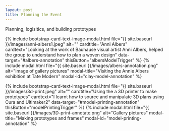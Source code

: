 ```yaml
---
layout: post
title: Planning the Event
---
```


Planning, logisitics, and building prototypes 

{% include bootstrap-card-text-image-modal.html file="{{ site.baseurl }}/images/anni-albers1.jpeg" alt="" cardtitle="Anni Albers" cardtext="Looking at the work of Bauhause visual artist Anni Albers, helped the group to understand how to plan a woven design" data-target="#albers-annotation" thisButton="albersModelTrigger" %} 
{% include modal.html file="{{ site.baseurl }}/images/albers-annotation.png" alt="Image of gallery pictures" modal-title="Visiting the Annie Albers exhibition at Tate Modern" modal-id="clay-model-annotation" %}

{% include bootstrap-card-text-image-modal.html file="{{ site.baseurl }}/images/3d-print.jpeg" alt="" cardtitle="Using the a 3D printer to make prototypes" cardtext="I learnt how to source and manipulate 3D plans using Cura and Ultimaker2" data-target="#model-printing-annotation" thisButton="modelPrintingTrigger" %} 
{% include modal.html file="{{ site.baseurl }}/images/3D-print-annotate.png" alt="Gallery pictures" modal-title="Making prototypes and frames" modal-id="model-printing-annotation" %}


